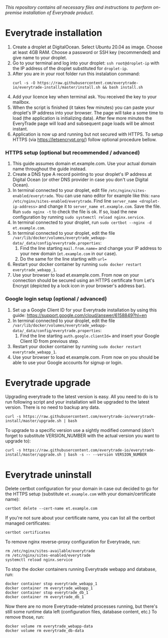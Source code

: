_This repository contains all necessary files and instructions to perform on-premise installation of Everytrade product_.
# Everytrade installation

1. Create a droplet at DigitalOcean. Select Ubuntu 20.04 as image. Choose at least 4GB RAM. Choose a password or SSH key (recommended) and give name to your droplet.
1. Go to your terminal and log into your droplet: `ssh root@droplet-ip` with the IP address of the droplet substituted for `droplet-ip`.
1. After you are in your root folder run this instalation command:
    ```shell
    curl -s -O https://raw.githubusercontent.com/everytrade-io/everytrade-install/master/install.sh && bash install.sh
    ```
1. Add your licence key when terminal ask. You received the key to your mailbox. 
1. When the script is finished (it takes few minutes) you can paste your droplet's IP address into your browser. The page will take a some time to load (the application is initializing data). After few more minutes the EveryTrade page will load and subsequent page loads will be almost instant.
1. Application is now up and running but not secured with HTTPS. To setup HTTPS (via https://letsencrypt.org/) follow optional procedure bellow.

### HTTPS setup (optional but recommended / advanced)

1. This guide assumes domain et.example.com. Use your actual domain name throughout the guide instead.
1. Create a DNS type A record pointing to your droplet's IP address at Digital Ocean (or other DNS provider in case you don't use Digital Ocean).
1. In terminal connected to your droplet, edit file `/etc/nginx/sites-enabled/everytrade`. You can use nano editor for example like this: `nano /etc/nginx/sites-enabled/everytrade`. Find line `server_name <droplet-ip-address>` and change it to `server_name et.example.com`. Save the file. Run `sudo nginx -t` to check the file is ok. If so, load the new configuration by running `sudo systemctl reload nginx.service`.
1. In terminal connected to your droplet, run `sudo certbot --nginx -d et.example.com`.
1. In terminal connected to your droplet, edit the file `/var/lib/docker/volumes/everytrade_webapp-data/_data/config/everytrade.properties`:
    1. Find the line starting `mail.from.name=` and change your IP address to your new domain (`et.example.com` in our case).
    1. Do the same for the line starting with `url=`
1. Restart your docker container by running `sudo docker restart everytrade_webapp_1`.
1. Use your browser to load et.example.com. From now on your connection should be secured using an HTTPS certificate from Let's Encrypt (depicted by a lock icon in your browser's address bar).

### Google login setup (optional / advanced)
1. Set up a Google Client ID for your Everytrade installation by using this guide: https://support.google.com/cloud/answer/6158849?hl=en
1. In terminal connected to your droplet, edit the file `/var/lib/docker/volumes/everytrade_webapp-data/_data/config/everytrade.properties`:
    1. Find the line starting `auth.google.clientId=` and insert your Google Client ID from previous step.
1. Restart your docker container by running `sudo docker restart everytrade_webapp_1`.
1. Use your browser to load et.example.com. From now on you should be able to use your Google accounts for signup or login.

# Everytrade upgrade
Upgrading everytrade to the latest version is easy. All you need to do is to run following script and your installation will be upgraded to the latest version.
There is no need to backup any data.
```shell
curl -s https://raw.githubusercontent.com/everytrade-io/everytrade-install/master/upgrade.sh | bash
```
To upgrade to a specific version use a sightly modified command (don't forget to substitute VERSION_NUMBER with the actual version you want to upgrade to):
```shell
curl -s https://raw.githubusercontent.com/everytrade-io/everytrade-install/master/upgrade.sh | bash -s -- --version VERSION_NUMBER
```

# Everytrade uninstall

Delete certbot configuration for your domain in case out decided to go for the HTTPS setup (substitute `et.example.com` with your domain/certificate name):
```Shell
certbot delete --cert-name et.example.com
```

If you're not sure about your certificate name, you can list all the certbot managed certificates:
```Shell
certbot certificates
```

To remove nginx reverse-proxy configuration for Everytrade, run:
```Shell
rm /etc/nginx/sites-available/everytrade
rm /etc/nginx/sites-enabled/everytrade
systemctl reload nginx.service
```

To stop the docker containers running Everytrade webapp and database, run:
```Shell
docker container stop everytrade_webapp_1
docker container rm everytrade_webapp_1
docker container stop everytrade_db_1
docker container rm everytrade_db_1
```

Now there are no more Everytrade-related processes running, but there's still some runtime data left (configuration files, database content, etc.)
To remove those, run:
```Shell
docker volume rm everytrade_webapp-data
docker volume rm everytrade_db-data
```
